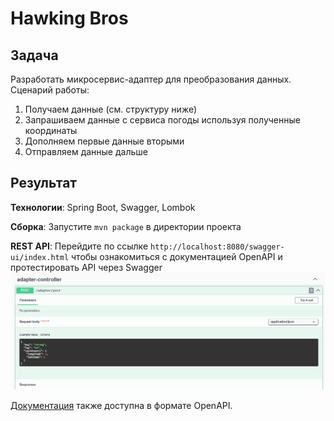 # Hawking Bros

## Задача

Разработать микросервис-адаптер для преобразования данных. Сценарий работы:

1. Получаем данные (см. структуру ниже)
2. Запрашиваем данные с сервиса погоды используя полученные координаты
3. Дополняем первые данные вторыми
4. Отправляем данные дальше 

## Результат

**Технологии**: Spring Boot, Swagger, Lombok

**Сборка**: Запустите ```mvn package``` в директории проекта

**REST API**: Перейдите по ссылке ```http://localhost:8080/swagger-ui/index.html``` чтобы ознакомиться с документацией OpenAPI и протестировать API через Swagger 
![](doc/readme_imgs/img1.jpeg)

[Документация](doc/readme_imgs/img1.jpeg) также доступна в формате OpenAPI. 


